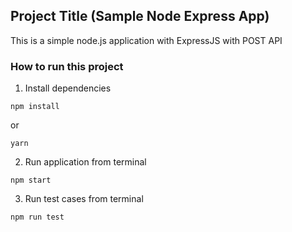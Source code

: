 ## Project Title (Sample Node Express App)
This is a simple node.js application with ExpressJS with POST API



### How to run this project

1. Install dependencies

```
npm install
```

or

```
yarn
```

2. Run application from terminal

```
npm start
```

3. Run test cases from terminal

```
npm run test
```



